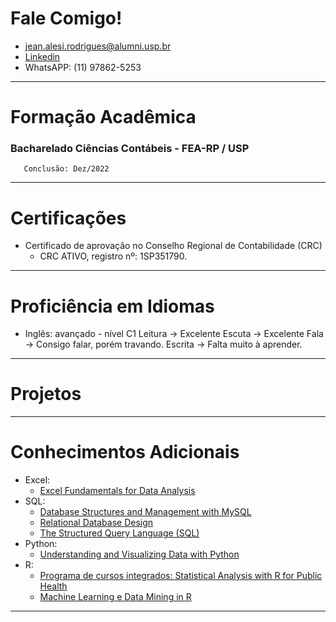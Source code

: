 # Fale Comigo!  
  - jean.alesi.rodrigues@alumni.usp.br
  - [Linkedin](teste.md)
  - WhatsAPP: (11) 97862-5253 
    
***
# Formação Acadêmica
   ### Bacharelado Ciências Contábeis - FEA-RP / USP
       Conclusão: Dez/2022
       
***
# Certificações
 - Certificado de aprovação no Conselho Regional de Contabilidade (CRC)
     - CRC ATIVO, registro nº: 1SP351790.

***
# Proficiência em Idiomas

  - Inglês: avançado - nível C1
      Leitura -> Excelente
      Escuta -> Excelente
      Fala -> Consigo falar, porém travando.
      Escrita -> Falta muito à aprender.

***
# Projetos


***
# Conhecimentos Adicionais
  - Excel:
      - [Excel Fundamentals for Data Analysis](https://www.coursera.org/account/accomplishments/certificate/6ES593CUYNZA)  
  - SQL:
      - [Database Structures and Management with MySQL](https://coursera.org/verify/98TUSQVNE83Z)
      - [Relational Database Design](https://www.coursera.org/account/accomplishments/certificate/9FC3WYKNEFJR)
      - [The Structured Query Language (SQL) ](https://www.coursera.org/account/accomplishments/certificate/CXVYZDEUPR6J)
  - Python:
      - [Understanding and Visualizing Data with Python ](https://www.coursera.org/account/accomplishments/certificate/YLCBGXXVGWBJ)
  - R:
      - [Programa de cursos integrados: Statistical Analysis with R for Public Health](https://www.coursera.org/account/accomplishments/specialization/certificate/3N654VHT7QCC)
      - [Machine Learning e Data Mining in R](https://www.coursera.org/account/accomplishments/certificate/GQS7YGWUQDMS)  

***

